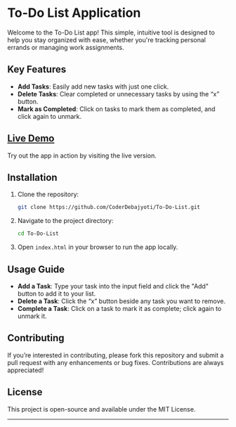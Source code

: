 # To-Do List Application

Welcome to the To-Do List app! This simple, intuitive tool is designed to help you stay organized with ease, whether you're tracking personal errands or managing work assignments.

## Key Features

- **Add Tasks**: Easily add new tasks with just one click.
- **Delete Tasks**: Clear completed or unnecessary tasks by using the “x” button.
- **Mark as Completed**: Click on tasks to mark them as completed, and click again to unmark.

## [Live Demo](https://coderdebajyoti.github.io/To-Do-List/)

Try out the app in action by visiting the live version.

## Installation

1. Clone the repository:

   ```bash
   git clone https://github.com/CoderDebajyoti/To-Do-List.git
   ```

2. Navigate to the project directory:

   ```bash
   cd To-Do-List
   ```

3. Open `index.html` in your browser to run the app locally.

## Usage Guide

- **Add a Task**: Type your task into the input field and click the "Add" button to add it to your list.
- **Delete a Task**: Click the “x” button beside any task you want to remove.
- **Complete a Task**: Click on a task to mark it as complete; click again to unmark it.

## Contributing

If you’re interested in contributing, please fork this repository and submit a pull request with any enhancements or bug fixes. Contributions are always appreciated!

## License

This project is open-source and available under the MIT License.

---
